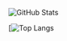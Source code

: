 <!-- GitHub stats -->
![GitHub Stats](https://github-readme-stats-oktrn4plc-shelbyhell.vercel.app/api?username=YukiSCX&count_private=true&show_icons=true&include_all_commits=true&theme=synthwave&border_radius=30&layout=compact)

[![Top Langs](https://github-readme-stats-oktrn4plc-shelbyhell.vercel.app/api/top-langs/?username=YukiSCX&layout=compact)

